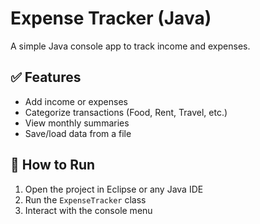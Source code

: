 # Expense Tracker (Java)

A simple Java console app to track income and expenses.

## ✅ Features

- Add income or expenses
- Categorize transactions (Food, Rent, Travel, etc.)
- View monthly summaries
- Save/load data from a file

## 🚀 How to Run

1. Open the project in Eclipse or any Java IDE
2. Run the `ExpenseTracker` class
3. Interact with the console menu
